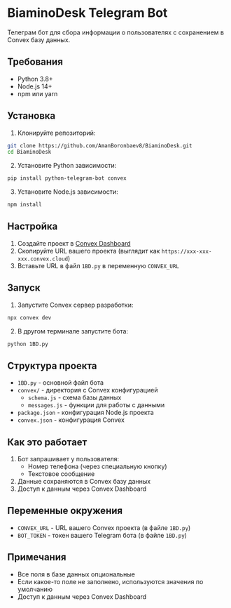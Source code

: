# BiaminoDesk Telegram Bot

Телеграм бот для сбора информации о пользователях с сохранением в Convex базу данных.

## Требования

- Python 3.8+
- Node.js 14+
- npm или yarn

## Установка

1. Клонируйте репозиторий:
```bash
git clone https://github.com/AmanBoronbaev8/BiaminoDesk.git
cd BiaminoDesk
```

2. Установите Python зависимости:
```bash
pip install python-telegram-bot convex
```

3. Установите Node.js зависимости:
```bash
npm install
```

## Настройка

1. Создайте проект в [Convex Dashboard](https://dashboard.convex.dev)
2. Скопируйте URL вашего проекта (выглядит как `https://xxx-xxx-xxx.convex.cloud`)
3. Вставьте URL в файл `1BD.py` в переменную `CONVEX_URL`

## Запуск

1. Запустите Convex сервер разработки:
```bash
npx convex dev
```

2. В другом терминале запустите бота:
```bash
python 1BD.py
```

## Структура проекта

- `1BD.py` - основной файл бота
- `convex/` - директория с Convex конфигурацией
  - `schema.js` - схема базы данных
  - `messages.js` - функции для работы с данными
- `package.json` - конфигурация Node.js проекта
- `convex.json` - конфигурация Convex

## Как это работает

1. Бот запрашивает у пользователя:
   - Номер телефона (через специальную кнопку)
   - Текстовое сообщение
2. Данные сохраняются в Convex базу данных
3. Доступ к данным через Convex Dashboard

## Переменные окружения

- `CONVEX_URL` - URL вашего Convex проекта (в файле `1BD.py`)
- `BOT_TOKEN` - токен вашего Telegram бота (в файле `1BD.py`)

## Примечания

- Все поля в базе данных опциональные
- Если какое-то поле не заполнено, используются значения по умолчанию
- Доступ к данным через Convex Dashboard 
